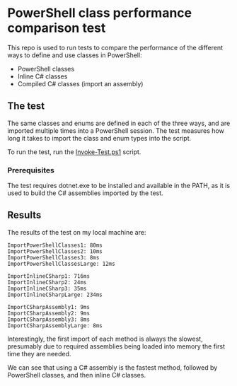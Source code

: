 # PowerShell class performance comparison test

This repo is used to run tests to compare the performance of the different ways to define and use classes in PowerShell:

- PowerShell classes
- Inline C# classes
- Compiled C# classes (import an assembly)

## The test

The same classes and enums are defined in each of the three ways, and are imported multiple times into a PowerShell session.
The test measures how long it takes to import the class and enum types into the script.

To run the test, run the [Invoke-Test.ps1](/src/Invoke-Test.ps1) script.

### Prerequisites

The test requires dotnet.exe to be installed and available in the PATH, as it is used to build the C# assemblies imported by the test.

## Results

The results of the test on my local machine are:

```text
ImportPowerShellClasses1: 80ms
ImportPowerShellClasses2: 10ms
ImportPowerShellClasses3: 8ms
ImportPowerShellClassesLarge: 12ms

ImportInlineCSharp1: 716ms
ImportInlineCSharp2: 24ms
ImportInlineCSharp3: 35ms
ImportInlineCSharpLarge: 234ms

ImportCSharpAssembly1: 9ms
ImportCSharpAssembly2: 9ms
ImportCSharpAssembly3: 8ms
ImportCSharpAssemblyLarge: 8ms
```

Interestingly, the first import of each method is always the slowest, presumably due to required assemblies being loaded into memory the first time they are needed.

We can see that using a C# assembly is the fastest method, followed by PowerShell classes, and then inline C# classes.
